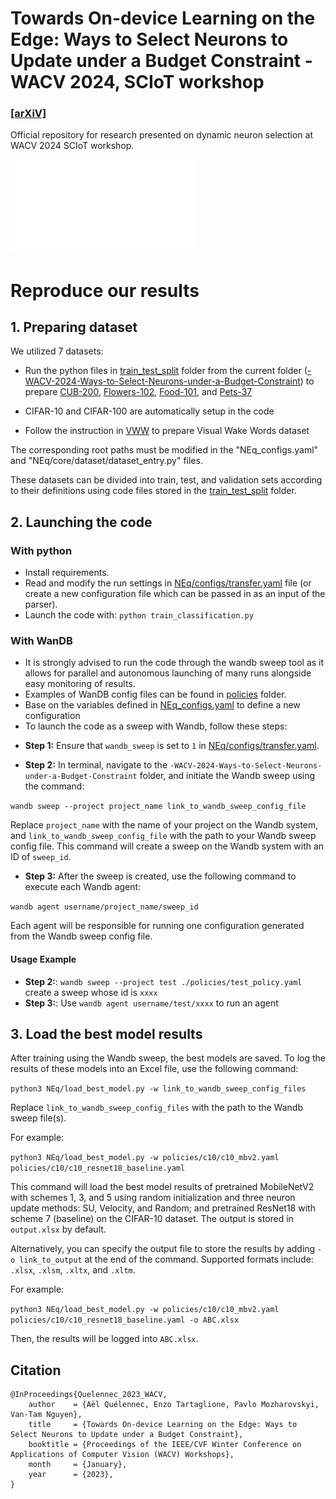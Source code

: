 # Towards On-device Learning on the Edge: Ways to Select Neurons to Update under a Budget Constraint - WACV 2024, SCIoT workshop

### [[arXiV]](https://arxiv.org/abs/2312.05282)

Official repository for research presented on dynamic neuron selection at WACV 2024 SCIoT workshop.

![](figures/teaser-2.pdf)

# Reproduce our results

## 1. Preparing dataset

We utilized 7 datasets:

* Run the python files in [train_test_split](./train_test_split/) folder from the current folder ([-WACV-2024-Ways-to-Select-Neurons-under-a-Budget-Constraint](./)) to prepare [CUB-200](https://data.caltech.edu/records/65de6-vp158), [Flowers-102](https://www.robots.ox.ac.uk/~vgg/data/flowers/102/index.html), [Food-101](https://data.vision.ee.ethz.ch/cvl/datasets_extra/food-101/), and [Pets-37](https://www.robots.ox.ac.uk/~vgg/data/pets/)

* CIFAR-10 and CIFAR-100 are automatically setup in the code

* Follow the instruction in [VWW](https://github.com/Mxbonn/visualwakewords) to prepare Visual Wake Words dataset

The corresponding root paths must be modified in the "NEq_configs.yaml" and "NEq/core/dataset/dataset_entry.py" files.

These datasets can be divided into train, test, and validation sets according to their definitions using code files stored in the [train_test_split](./train_test_split) folder.

## 2. Launching the code 
### With python

* Install requirements.
* Read and modify the run settings in [NEq/configs/transfer.yaml](./NEq/configs/transfer.yaml) file (or create a new configuration file which can be passed in as an input of the parser).
* Launch the code with: `python train_classification.py`

### With WanDB

* It is strongly advised to run the code through the wandb sweep tool as it allows for parallel and autonomous launching of many runs alongside easy monitoring of results.
* Examples of WanDB config files can be found in [policies](./policies/) folder.
* Base on the variables defined in [NEq_configs.yaml](./NEq_configs.yaml) to define a new configuration
* To launch the code as a sweep with Wandb, follow these steps:

- **Step 1:** Ensure that `wandb_sweep` is set to `1` in [NEq/configs/transfer.yaml](./NEq/configs/transfer.yaml).

- **Step 2:** In terminal, navigate to the `-WACV-2024-Ways-to-Select-Neurons-under-a-Budget-Constraint` folder, and initiate the Wandb sweep using the command:

`wandb sweep --project project_name link_to_wandb_sweep_config_file`

Replace `project_name` with the name of your project on the Wandb system, and `link_to_wandb_sweep_config_file` with the path to your Wandb sweep config file. This command will create a sweep on the Wandb system with an ID of `sweep_id`.

- **Step 3:** After the sweep is created, use the following command to execute each Wandb agent:

`wandb agent username/project_name/sweep_id`

Each agent will be responsible for running one configuration generated from the Wandb sweep config file.

#### Usage Example
- **Step 2:**: `wandb sweep --project test ./policies/test_policy.yaml` create a sweep whose id is `xxxx`
- **Step 3:**: Use `wandb agent username/test/xxxx` to run an agent



## 3. Load the best model results

After training using the Wandb sweep, the best models are saved. To log the results of these models into an Excel file, use the following command: 

`python3 NEq/load_best_model.py -w link_to_wandb_sweep_config_files`

Replace `link_to_wandb_sweep_config_files` with the path to the Wandb sweep file(s).

For example:

`python3 NEq/load_best_model.py -w policies/c10/c10_mbv2.yaml policies/c10/c10_resnet18_baseline.yaml`

This command will load the best model results of pretrained MobileNetV2 with schemes 1, 3, and 5 using random initialization and three neuron update methods: SU, Velocity, and Random; and pretrained ResNet18 with scheme 7 (baseline) on the CIFAR-10 dataset. The output is stored in `output.xlsx` by default.

Alternatively, you can specify the output file to store the results by adding `-o link_to_output` at the end of the command. Supported formats include: `.xlsx`, `.xlsm`, `.xltx`, and `.xltm`.

For example:

`python3 NEq/load_best_model.py -w policies/c10/c10_mbv2.yaml policies/c10/c10_resnet18_baseline.yaml -o ABC.xlsx`

Then, the results will be logged into `ABC.xlsx`.


## Citation

```
@InProceedings{Quelennec_2023_WACV,
    author    = {Aël Quélennec, Enzo Tartaglione, Pavlo Mozharovskyi, Van-Tam Nguyen},
    title     = {Towards On-device Learning on the Edge: Ways to Select Neurons to Update under a Budget Constraint},
    booktitle = {Proceedings of the IEEE/CVF Winter Conference on Applications of Computer Vision (WACV) Workshops},
    month     = {January},
    year      = {2023},
}
```
